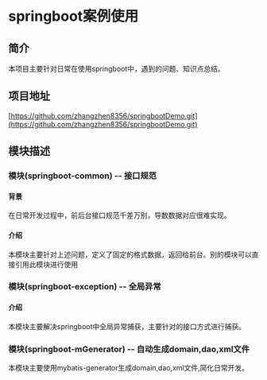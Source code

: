 # springboot案例使用
## 简介
本项目主要针对日常在使用springboot中，遇到的问题、知识点总结。
## 项目地址
[https://github.com/zhangzhen8356/springbootDemo.git](https://github.com/zhangzhen8356/springbootDemo.git)
## 模块描述
###  模块(springboot-common) -- 接口规范
#### 背景
在日常开发过程中，前后台接口规范千差万别，导数数据对应很难实现。
#### 介绍
本模块主要针对上述问题，定义了固定的格式数据，返回给前台。别的模块可以直接引用此模块进行使用
### 模块(springboot-exception) -- 全局异常
#### 介绍
本模块主要解决springboot中全局异常捕获，主要针对的接口方式进行捕获。
### 模块(springboot-mGenerator) -- 自动生成domain,dao,xml文件
本模块主要使用mybatis-generator生成domain,dao,xml文件,简化日常开发。
